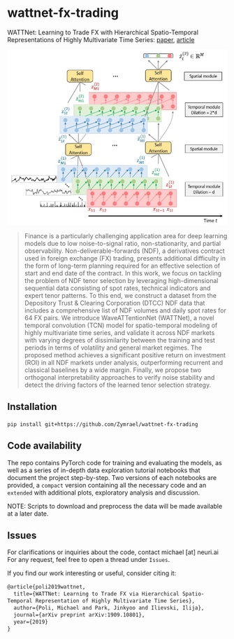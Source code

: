 # wattnet-fx-trading
WATTNet: Learning to Trade FX with Hierarchical Spatio-Temporal Representations of Highly Multivariate Time Series: 
[paper](https://arxiv.org/abs/1909.10801), [article](https://medium.com/neuri-ai/wattnet-learning-to-trade-fx-with-hierarchical-spatio-temporal-representations-of-highly-bbd0f02c812f)

<p align="center"> 
<img src="fig/WATTNet.JPG" width="550" height="400">
</p>

> Finance is a particularly challenging application area for deep learning models due to low noise-to-signal ratio, non-stationarity, and partial observability. Non-deliverable-forwards (NDF), a derivatives contract used in foreign exchange (FX) trading, presents additional difficulty in the form of long-term planning required for an effective selection of start and end date of the contract. In this work, we focus on tackling the problem of NDF tenor selection by leveraging high-dimensional sequential data consisting of spot rates, technical indicators and expert tenor patterns. To this end, we construct a dataset from the Depository Trust & Clearing Corporation (DTCC) NDF data that includes a comprehensive list of NDF volumes and daily spot rates for 64 FX pairs. We introduce WaveATTentionNet (WATTNet), a novel temporal convolution (TCN) model for spatio-temporal modeling of highly multivariate time series, and validate it across NDF markets with varying degrees of dissimilarity between the training and test periods in terms of volatility and general market regimes. The proposed method achieves a significant positive return on investment (ROI) in all NDF markets under analysis, outperforming recurrent and classical baselines by a wide margin. Finally, we propose two orthogonal interpretability approaches to verify noise stability and detect the driving factors of the learned tenor selection strategy.

## Installation

``` pip install git+https://github.com/Zymrael/wattnet-fx-trading ```

## Code availability

The repo contains PyTorch code for training and evaluating the models, as well as a series of in-depth data exploration tutorial notebooks that document the project step-by-step.
Two versions of each notebooks are provided, a `compact` version containing all the necessary code and an `extended` with additional plots, exploratory analysis and discussion.

NOTE: Scripts to download and preprocess the data will be made available at a later date.

## Issues
For clarifications or inquiries about the code, contact michael [at] neuri.ai
For any request, feel free to open a thread under `Issues`.

If you find our work interesting or useful, consider citing it:
```
@article{poli2019wattnet,
  title={WATTNet: Learning to Trade FX via Hierarchical Spatio-Temporal Representation of Highly Multivariate Time Series},
  author={Poli, Michael and Park, Jinkyoo and Ilievski, Ilija},
  journal={arXiv preprint arXiv:1909.10801},
  year={2019}
}
```

